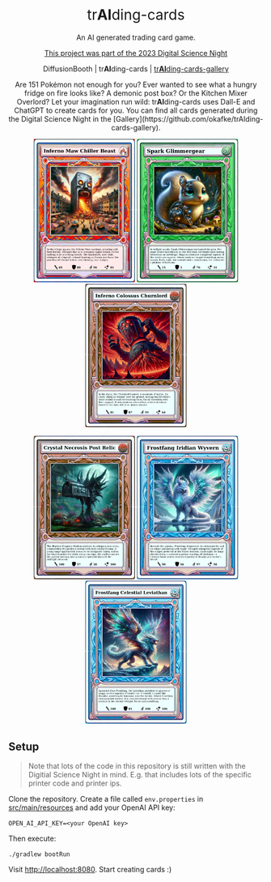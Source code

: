 <h1 align="center" style="font-weight: normal;">tr<b>AI</b>ding-cards</h1>
<p align="center">An AI generated trading card game.</p>
<p align="center"><a href="https://csti.haw-hamburg.de/2023/11/21/digital-science-night-5-generation-ai-ich-bin-doch-nur-ein-language-model/">This project was part of the 2023 Digital Science Night</a></p>
<p align="center">DiffusionBooth | tr<b>AI</b>ding-cards | <a href="https://github.com/okafke/trAIding-cards-gallery">tr<b>AI</b>ding-cards-gallery</a></p>

<p style="text-align: center;">
Are 151 Pokémon not enough for you?
Ever wanted to see what a hungry fridge on fire looks like?
A demonic post box?
Or the Kitchen Mixer Overlord? 
Let your imagination run wild: tr<b>AI</b>ding-cards uses Dall-E and ChatGPT to create cards for you.
You can find all cards generated during the Digital Science Night in the [Gallery](https://github.com/okafke/trAIding-cards-gallery).
</p>

<p align="center">
    <img src="docs/30e58b0f-581a-4b0a-9882-e96f4748d196-card.png" alt="Image 1" width="200px"/>
    <img src="docs/bdf3bbb5-9954-4707-8b24-6f23d830bccc-card.png" alt="Image 4" width="200px"/>
    <img src="docs/75f2569e-c54a-4e80-8131-51189901c996-card.png" alt="Image 3" width="200px"/>
</p>

<p align="center">
    <img src="docs/1ed73ae7-d02c-44e9-8a14-534af9dd952e-card.png" alt="Image 2" width="200px"/>
    <img src="docs/13898eb7-c8e0-42d4-bfac-5c3398da3f45-card.png" alt="Image 5" width="200px"/>
    <img src="docs/7de6da01-7386-4419-aa9d-23d838f4fba2-card.png" alt="Image 6" width="200px"/>
</p>

## Setup
> Note that lots of the code in this repository is still written with the Digitial Science Night in mind.
> E.g. that includes lots of the specific printer code and printer ips.

Clone the repository. Create a file called `env.properties` in [src/main/resources](src/main/resources) and add your
OpenAI API key:
```properties
OPEN_AI_API_KEY=<your OpenAI key>
```
Then execute:
```
./gradlew bootRun
```
Visit [http://localhost:8080](http://localhost:8080).
Start creating cards :)

